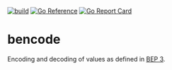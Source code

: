 [![build](https://github.com/bitorgo/bencode/actions/workflows/main.yml/badge.svg?branch=main&event=push)](https://github.com/bitorgo/bencode/actions/workflows/main.yml)
[![Go Reference](https://pkg.go.dev/badge/github.com/bitorgo/bencode.svg)](https://pkg.go.dev/github.com/bitorgo/bencode)
[![Go Report Card](https://goreportcard.com/badge/github.com/bitorgo/bencode)](https://goreportcard.com/report/github.com/bitorgo/bencode)

# bencode

Encoding and decoding of values as defined in [BEP 3](https://www.bittorrent.org/beps/bep_0003.html).

